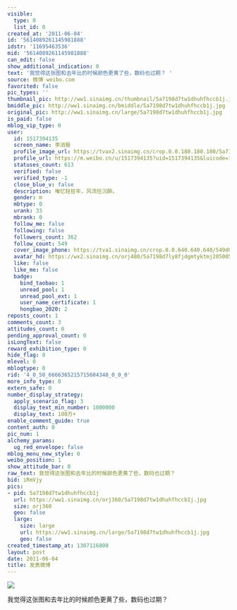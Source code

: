 ```yaml
---
visible:
  type: 0
  list_id: 0
created_at: '2011-06-04'
id: '5614089261145981888'
idstr: '11695463536'
mid: '5614089261145981888'
can_edit: false
show_additional_indication: 0
text: '我觉得这张图和去年比的时候颜色更黄了些，数码也过期？ '
source: 微博 weibo.com
favorited: false
pic_types: ''
thumbnail_pic: http://ww1.sinaimg.cn/thumbnail/5a7198d7tw1dhuhfhccb1j.jpg
bmiddle_pic: http://ww1.sinaimg.cn/bmiddle/5a7198d7tw1dhuhfhccb1j.jpg
original_pic: http://ww1.sinaimg.cn/large/5a7198d7tw1dhuhfhccb1j.jpg
is_paid: false
mblog_vip_type: 0
user:
  id: 1517394135
  screen_name: 李消极
  profile_image_url: https://tvax2.sinaimg.cn/crop.0.0.180.180.180/5a7198d7ly8fjdgmtyktmj20500500so.jpg?KID=imgbed,tva&Expires=1606399972&ssig=2PaXsSZ7bO
  profile_url: https://m.weibo.cn/u/1517394135?uid=1517394135&luicode=10000011&lfid=2304131517394135_-_WEIBO_SECOND_PROFILE_WEIBO
  statuses_count: 613
  verified: false
  verified_type: -1
  close_blue_v: false
  description: 唯忆轻狂年，风流任沉醉。
  gender: m
  mbtype: 0
  urank: 33
  mbrank: 0
  follow_me: false
  following: false
  followers_count: 362
  follow_count: 549
  cover_image_phone: https://tva1.sinaimg.cn/crop.0.0.640.640.640/549d0121tw1egm1kjly3jj20hs0hsq4f.jpg
  avatar_hd: https://wx2.sinaimg.cn/orj480/5a7198d7ly8fjdgmtyktmj20500500so.jpg
  like: false
  like_me: false
  badge:
    bind_taobao: 1
    unread_pool: 1
    unread_pool_ext: 1
    user_name_certificate: 1
    hongbao_2020: 2
reposts_count: 1
comments_count: 3
attitudes_count: 0
pending_approval_count: 0
isLongText: false
reward_exhibition_type: 0
hide_flag: 0
mlevel: 0
mblogtype: 0
rid: '4_0_50_6666365215715604348_0_0_0'
more_info_type: 0
extern_safe: 0
number_display_strategy:
  apply_scenario_flag: 3
  display_text_min_number: 1000000
  display_text: 100万+
enable_comment_guide: true
content_auth: 0
pic_num: 1
alchemy_params:
  ug_red_envelope: false
mblog_menu_new_style: 0
weibo_position: 1
show_attitude_bar: 0
raw_text: 我觉得这张图和去年比的时候颜色更黄了些，数码也过期？ ​​​
bid: iRmVjy
pics:
- pid: 5a7198d7tw1dhuhfhccb1j
  url: https://ww1.sinaimg.cn/orj360/5a7198d7tw1dhuhfhccb1j.jpg
  size: orj360
  geo: false
  large:
    size: large
    url: https://ww1.sinaimg.cn/large/5a7198d7tw1dhuhfhccb1j.jpg
    geo: false
created_timestamp_at: 1307116800
layout: post
date: 2011-06-04
title: 发表微博
---
```


![](https://image.baidu.com/search/down?url=http://ww1.sinaimg.cn/large/5a7198d7tw1dhuhfhccb1j.jpg)

我觉得这张图和去年比的时候颜色更黄了些，数码也过期？ 

